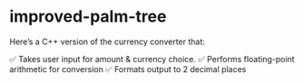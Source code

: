 # improved-palm-tree

Here’s a C++ version of the currency converter that:

✅ Takes user input for amount & currency choice.
✅ Performs floating-point arithmetic for conversion 
✅ Formats output to 2 decimal places
